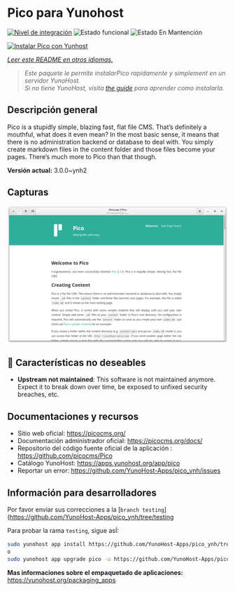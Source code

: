 <!--
Este archivo README esta generado automaticamente<https://github.com/YunoHost/apps/tree/master/tools/readme_generator>
No se debe editar a mano.
-->

# Pico para Yunohost

[![Nivel de integración](https://dash.yunohost.org/integration/pico.svg)](https://dash.yunohost.org/appci/app/pico) ![Estado funcional](https://ci-apps.yunohost.org/ci/badges/pico.status.svg) ![Estado En Mantención](https://ci-apps.yunohost.org/ci/badges/pico.maintain.svg)

[![Instalar Pico con Yunhost](https://install-app.yunohost.org/install-with-yunohost.svg)](https://install-app.yunohost.org/?app=pico)

*[Leer este README en otros idiomas.](./ALL_README.md)*

> *Este paquete le permite instalarPico rapidamente y simplement en un servidor YunoHost.*  
> *Si no tiene YunoHost, visita [the guide](https://yunohost.org/install) para aprender como instalarla.*

## Descripción general

Pico is a stupidly simple, blazing fast, flat file CMS. That’s definitely a mouthful, what does it even mean? In the most basic sense, it means that there is no administration backend or database to deal with. You simply create markdown files in the content folder and those files become your pages. There’s much more to Pico than that though.

**Versión actual:** 3.0.0~ynh2

## Capturas

![Captura de Pico](./doc/screenshots/screenshot.png)

## :red_circle: Características no deseables

- **Upstream not maintained**: This software is not maintained anymore. Expect it to break down over time, be exposed to unfixed security breaches, etc.

## Documentaciones y recursos

- Sitio web oficial: <https://picocms.org/>
- Documentación administrador oficial: <https://picocms.org/docs/>
- Repositorio del código fuente oficial de la aplicación : <https://github.com/picocms/Pico>
- Catálogo YunoHost: <https://apps.yunohost.org/app/pico>
- Reportar un error: <https://github.com/YunoHost-Apps/pico_ynh/issues>

## Información para desarrolladores

Por favor enviar sus correcciones a la [`branch testing`](https://github.com/YunoHost-Apps/pico_ynh/tree/testing

Para probar la rama `testing`, sigue asÍ:

```bash
sudo yunohost app install https://github.com/YunoHost-Apps/pico_ynh/tree/testing --debug
o
sudo yunohost app upgrade pico -u https://github.com/YunoHost-Apps/pico_ynh/tree/testing --debug
```

**Mas informaciones sobre el empaquetado de aplicaciones:** <https://yunohost.org/packaging_apps>
